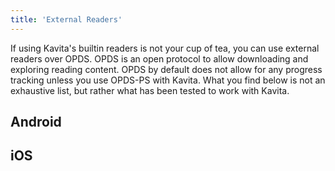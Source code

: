 ```yaml
---
title: 'External Readers'
---
```


If using Kavita's builtin readers is not your cup of tea, you can use external readers over OPDS. OPDS is an open protocol to allow downloading and exploring reading content. OPDS by default does not allow for any progress tracking unless you use OPDS-PS with Kavita. What you find below is not an exhaustive list, but rather what has been tested to work with Kavita. 


## Android



## iOS
